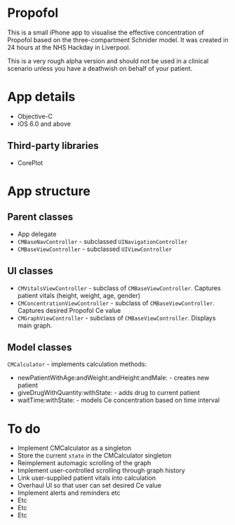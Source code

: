 # Propofol

This is a small iPhone app to visualise the effective concentration of Propofol based on the three-compartment Schnider model.  It was created in 24 hours at the NHS Hackday in Liverpool.

This is a very rough alpha version and should not be used in a clinical scenario unless you have a deathwish on behalf of your patient.

# App details

* Objective-C
* iOS 6.0 and above

## Third-party libraries

* CorePlot

# App structure

## Parent classes

* App delegate
* `CMBaseNavController` - subclassed `UINavigationController`
* `CMBaseViewController` - subclassed `UIViewController`

## UI classes

* `CMVitalsViewController` - subclass of `CMBaseViewController`. Captures patient vitals (height, weight, age, gender)
* `CMConcentrationViewController` - subclass of `CMBaseViewController`. Captures desired Propofol Ce value
* `CMGraphViewController` - subclass of `CMBaseViewController`. Displays main graph.

## Model classes

`CMCalculator` - implements calculation methods:
* newPatientWithAge:andWeight:andHeight:andMale: - creates new patient
* giveDrugWithQuantity:withState: - adds drug to current patient
* waitTime:withState: - models Ce concentration based on time interval

# To do

* Implement CMCalculator as a singleton
* Store the current `state` in the CMCalculator singleton
* Reimplement automagic scrolling of the graph
* Implement user-controlled scrolling through graph history
* Link user-supplied patient vitals into calculation
* Overhaul UI so that user can set desired Ce value
* Implement alerts and reminders etc
* Etc
* Etc
* Etc
